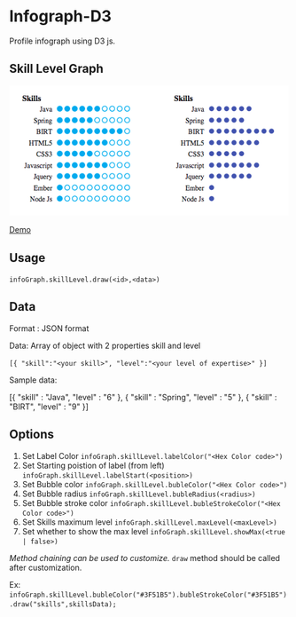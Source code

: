 # Infograph-D3
Profile infograph using D3 js.
## Skill Level Graph
![alt text](https://github.com/kedarkrishnan/infograph-D3/blob/master/images/infograph-D3-SkillLevel.png)

[Demo](http://kedarkrishnan.github.io/infograph-D3/)

## Usage
`infoGraph.skillLevel.draw(<id>,<data>)`

## Data 
Format : JSON format

Data:  Array of object with 2 properties skill and level

`[{
  "skill":"<your skill>",
  "level":"<your level of expertise>"
}]`

Sample data:

[{
				"skill" : "Java",
				"level"	: "6"
			},
			{
				"skill" : "Spring",
				"level"	: "5"
			},
			{
				"skill" : "BIRT",
				"level"	: "9"
			}]

## Options 
1. Set Label Color `infoGraph.skillLevel.labelColor("<Hex Color code>")`
2. Set Starting poistion of label (from left) `infoGraph.skillLevel.labelStart(<position>)`
3. Set Bubble color `infoGraph.skillLevel.bubleColor("<Hex Color code>")`
4. Set Bubble radius `infoGraph.skillLevel.bubleRadius(<radius>)`
5. Set Bubble stroke color `infoGraph.skillLevel.bubleStrokeColor("<Hex Color code>")`
6. Set Skills maximum level `infoGraph.skillLevel.maxLevel(<maxLevel>)`
7. Set whether to show the max level `infoGraph.skillLevel.showMax(<true | false>)`

*Method chaining can be used to customize.*
`draw` method should be called after customization.

Ex:
`infoGraph.skillLevel.bubleColor("#3F51B5").bubleStrokeColor("#3F51B5").draw("skills",skillsData);`
